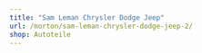 ```yaml
---
title: "Sam Leman Chrysler Dodge Jeep"
url: /morton/sam-leman-chrysler-dodge-jeep-2/
shop: Autoteile
---
```

